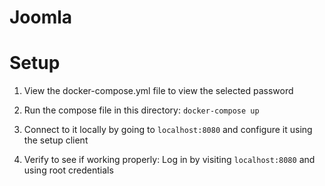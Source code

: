 # Joomla
# Setup

1. View the docker-compose.yml file to view the selected password

2. Run the compose file in this directory: `docker-compose up`

3. Connect to it locally by going to `localhost:8080` and configure it using the setup client

4. Verify to see if working properly: Log in by visiting `localhost:8080` and using root credentials
